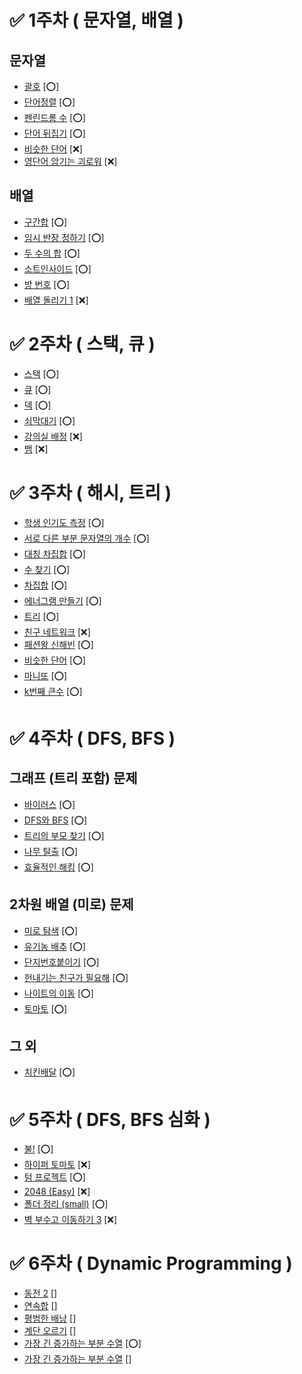 
# ✅ 1주차 ( 문자열, 배열 )

## 문자열
- [괄호](https://www.acmicpc.net/problem/9012) [⭕]
- [단어정렬](https://www.acmicpc.net/problem/1181) [⭕]
- [펜린드롬 수](https://www.acmicpc.net/problem/1259) [⭕]
- [단어 뒤집기](https://www.acmicpc.net/problem/9093) [⭕]
- [비슷한 단어](https://www.acmicpc.net/problem/1411) [❌]
- [영단어 암기는 괴로워](https://www.acmicpc.net/problem/20920) [❌]

## 배열
- [구간합](https://www.acmicpc.net/problem/11659) [⭕]
- [임시 반장 정하기](https://www.acmicpc.net/problem/1268) [⭕] 
- [두 수의 합](https://www.acmicpc.net/problem/3273) [⭕]
- [소트인사이드](https://www.acmicpc.net/problem/1427) [⭕]
- [방 번호](https://www.acmicpc.net/problem/1475) [⭕]
- [배열 돌리기 1](https://www.acmicpc.net/problem/16926) [❌]


# ✅ 2주차 ( 스택, 큐 )

- [스택](https://www.acmicpc.net/problem/10828) [⭕]
- [큐](https://www.acmicpc.net/problem/10845) [⭕]
- [덱](https://www.acmicpc.net/problem/10866) [⭕]
- [쇠막대기](https://www.acmicpc.net/problem/10799) [⭕]
- [강의실 배정](https://www.acmicpc.net/problem/11000) [❌]
- [뱀](https://www.acmicpc.net/problem/3190) [❌]

# ✅ 3주차 ( 해시, 트리 )

- [학생 인기도 측정](https://www.acmicpc.net/problem/25325) [⭕]
- [서로 다른 부분 문자열의 개수](https://www.acmicpc.net/problem/11478) [⭕]
- [대칭 차집합](https://www.acmicpc.net/problem/1269) [⭕]
- [수 찾기](https://www.acmicpc.net/problem/1920) [⭕]
- [차집합](https://www.acmicpc.net/problem/1822) [⭕]
- [에너그램 만들기](https://www.acmicpc.net/problem/1919) [⭕]
- [트리](https://www.acmicpc.net/problem/1068) [⭕]
- [친구 네트워크](https://www.acmicpc.net/problem/4195) [❌]
- [패션왕 신해빈](https://www.acmicpc.net/problem/9375) [⭕]
- [비슷한 단어](https://www.acmicpc.net/problem/2179) [⭕]
- [마니또](https://www.acmicpc.net/problem/5107) [⭕]
- [k번째 큰수](https://github.com/practice-codingtest-java/wooyong/blob/main/3%EC%A3%BC%EC%B0%A8/%EA%B0%9C%EC%9D%B8/README.md) [⭕]

# ✅ 4주차 ( DFS, BFS )

## 그래프 (트리 포함) 문제
- [바이러스](https://www.acmicpc.net/problem/2606) [⭕]
- [DFS와 BFS](https://www.acmicpc.net/problem/1260) [⭕]
- [트리의 부모 찾기](https://www.acmicpc.net/problem/11725) [⭕]
- [나무 탈출](https://www.acmicpc.net/problem/15900) [⭕]
- [효율적인 해킹](https://www.acmicpc.net/problem/1325) [⭕]

## 2차원 배열 (미로) 문제
- [미로 탐색](https://www.acmicpc.net/problem/2178) [⭕]
- [유기농 배추](https://www.acmicpc.net/problem/1012) [⭕]
- [단지번호붙이기](https://www.acmicpc.net/problem/2667) [⭕]
- [헌내기는 친구가 필요해](https://www.acmicpc.net/problem/21736) [⭕]
- [나이트의 이동](https://www.acmicpc.net/problem/7562) [⭕]
- [토마토](https://www.acmicpc.net/problem/7576) [⭕]

## 그 외
- [치킨배달](https://www.acmicpc.net/problem/15686) [⭕]

# ✅ 5주차 ( DFS, BFS 심화 )

- [불!](https://www.acmicpc.net/problem/4179) [⭕]
- [하이퍼 토마토](https://www.acmicpc.net/problem/17114) [❌]
- [텀 프로젝트](https://www.acmicpc.net/problem/9466) [⭕]
- [2048 (Easy)](https://www.acmicpc.net/problem/12100) [❌]
- [폴더 정리 (small)](https://www.acmicpc.net/problem/22860) [⭕]
- [벽 부수고 이동하기 3](https://www.acmicpc.net/problem/16933) [❌]

# ✅ 6주차 ( Dynamic Programming )

- [동전 2](https://www.acmicpc.net/problem/2294) []
- [연속합](https://www.acmicpc.net/problem/1912) []
- [평범한 배낭](https://www.acmicpc.net/problem/12865) []
- [계단 오르기](https://www.acmicpc.net/problem/2579) []
- [가장 긴 증가하는 부분 수열](https://www.acmicpc.net/problem/11053) [⭕]
- [가장 긴 증가하는 부분 수열](https://www.acmicpc.net/problem/11722) []
